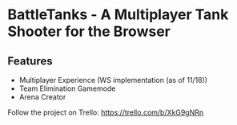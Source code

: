 # BattleTanks - A Multiplayer Tank Shooter for the Browser

## Features

* Multiplayer Experience (WS implementation (as of 11/18))
* Team Elimination Gamemode
* Arena Creator


Follow the project on Trello: https://trello.com/b/XkG9gNRn
